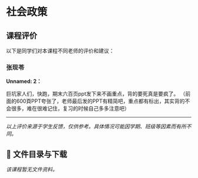 # 社会政策

## 课程评价

以下是同学们对本课程不同老师的评价和建议：

### 张现苓

**Unnamed: 2：**

巨坑家人们，快跑，期末六百页ppt发下来不画重点，背的要死真是要疯了。       （前面的600頁PPT夸张了，老师最后发的PPT有精简吧，重点都有标出，其实背的不会很多，难在很难记住，复习的时候自己多多注意吧）

---

*以上评价来源于学生反馈，仅供参考。具体情况可能因学期、班级等因素而有所不同。*
## 📄 文件目录与下载

_该课程暂无文件资料。_
